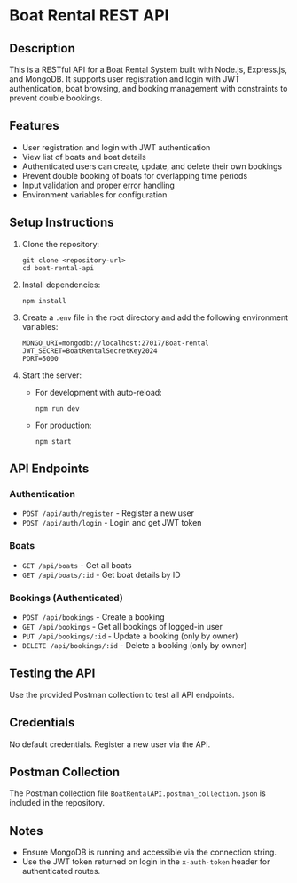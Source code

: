 # Boat Rental REST API

## Description
This is a RESTful API for a Boat Rental System built with Node.js, Express.js, and MongoDB. It supports user registration and login with JWT authentication, boat browsing, and booking management with constraints to prevent double bookings.

## Features
- User registration and login with JWT authentication
- View list of boats and boat details
- Authenticated users can create, update, and delete their own bookings
- Prevent double booking of boats for overlapping time periods
- Input validation and proper error handling
- Environment variables for configuration

## Setup Instructions

1. Clone the repository:
   ```
   git clone <repository-url>
   cd boat-rental-api
   ```

2. Install dependencies:
   ```
   npm install
   ```

3. Create a `.env` file in the root directory and add the following environment variables:
   ```
   MONGO_URI=mongodb://localhost:27017/Boat-rental
   JWT_SECRET=BoatRentalSecretKey2024
   PORT=5000
   ```

4. Start the server:
   - For development with auto-reload:
     ```
     npm run dev
     ```
   - For production:
     ```
     npm start
     ```

## API Endpoints

### Authentication
- `POST /api/auth/register` - Register a new user
- `POST /api/auth/login` - Login and get JWT token

### Boats
- `GET /api/boats` - Get all boats
- `GET /api/boats/:id` - Get boat details by ID

### Bookings (Authenticated)
- `POST /api/bookings` - Create a booking
- `GET /api/bookings` - Get all bookings of logged-in user
- `PUT /api/bookings/:id` - Update a booking (only by owner)
- `DELETE /api/bookings/:id` - Delete a booking (only by owner)

## Testing the API
Use the provided Postman collection to test all API endpoints.

## Credentials
No default credentials. Register a new user via the API.

## Postman Collection
The Postman collection file `BoatRentalAPI.postman_collection.json` is included in the repository.

## Notes
- Ensure MongoDB is running and accessible via the connection string.
- Use the JWT token returned on login in the `x-auth-token` header for authenticated routes.
